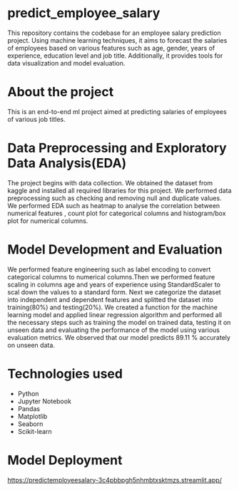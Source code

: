 # predict_employee_salary
This repository contains the codebase for an employee salary prediction project. Using machine learning techniques, it aims to forecast the salaries of employees based on various features such as age, gender, years of experience, education level and  job title. Additionally, it provides tools for data visualization and model evaluation.
# About the project
This is an end-to-end ml project aimed at predicting salaries of employees of various job titles.
# Data Preprocessing and Exploratory Data Analysis(EDA)
The project begins with data collection. We obtained the dataset from kaggle and installed all required libraries for this project. We performed data preprocessing such as checking and removing null and duplicate values. We performed EDA such as heatmap to analyse the correlation between numerical features , count plot for categorical columns and histogram/box plot for numerical columns.
# Model Development and Evaluation
We performed feature engineering such as label encoding to convert categorical columns to numerical columns.Then we performed feature scaling in columns age and years of experience using StandardScaler to scal down the values to a standard form. Next we categorize the dataset into independent and dependent features and splitted the dataset into training(80%) and testing(20%). We created a function for the machine learning model and applied linear regression algorithm and performed all the necessary steps such as training the model on trained data, testing it on unseen data and evaluating the performance of the model using various evaluation metrics. We observed that our model predicts 89.11 % accurately on unseen data.
# Technologies used
-	Python
-	Jupyter Notebook
-	Pandas
-	Matplotlib
-	Seaborn
-	Scikit-learn
# Model Deployment
https://predictemployeesalary-3c4pbbpgh5nhmbtxsktmzs.streamlit.app/
